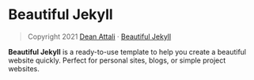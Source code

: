 # Beautiful Jekyll

> Copyright 2021 [Dean Attali](https://deanattali.com) &middot; [Beautiful Jekyll](https://github.com/daattali/beautiful-jekyll)

**Beautiful Jekyll** is a ready-to-use template to help you create a beautiful website quickly. Perfect for personal sites, blogs, or simple project websites.
